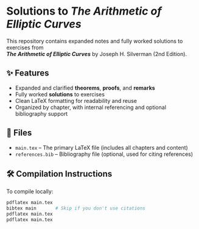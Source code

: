 # Solutions to *The Arithmetic of Elliptic Curves*

This repository contains expanded notes and fully worked solutions to exercises from  
**_The Arithmetic of Elliptic Curves_** by Joseph H. Silverman (2nd Edition).

## ✨ Features

- Expanded and clarified **theorems**, **proofs**, and **remarks**
- Fully worked **solutions** to exercises
- Clean LaTeX formatting for readability and reuse
- Organized by chapter, with internal referencing and optional bibliography support

## 📁 Files

- `main.tex` – The primary LaTeX file (includes all chapters and content)
- `references.bib` – Bibliography file (optional, used for citing references)

## 🛠 Compilation Instructions

To compile locally:

```bash
pdflatex main.tex
bibtex main       # Skip if you don't use citations
pdflatex main.tex
pdflatex main.tex
